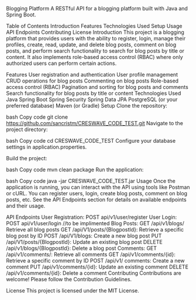 Blogging Platform
A RESTful API for a blogging platform built with Java and Spring Boot.

Table of Contents
Introduction
Features
Technologies Used
Setup
Usage
API Endpoints
Contributing
License
Introduction
This project is a blogging platform that provides users with the ability to register, login, manage their profiles, create, read, update, and delete blog posts, comment on blog posts, and perform search functionality to search for blog posts by title or content. It also implements role-based access control (RBAC) where only authorized users can perform certain actions.

Features
User registration and authentication
User profile management
CRUD operations for blog posts
Commenting on blog posts
Role-based access control (RBAC)
Pagination and sorting for blog posts and comments
Search functionality for blog posts by title or content
Technologies Used
Java
Spring Boot
Spring Security
Spring Data JPA
PostgreSQL (or your preferred database)
Maven (or Gradle)
Setup
Clone the repository:

bash
Copy code
git clone https://github.com/sancristm/CRESWAVE_CODE_TEST.git
Navigate to the project directory:

bash
Copy code
cd CRESWAVE_CODE_TEST
Configure your database settings in application.properties.

Build the project:

bash
Copy code
mvn clean package
Run the application:

bash
Copy code
java -jar CRESWAVE_CODE_TEST.jar
Usage
Once the application is running, you can interact with the API using tools like Postman or cURL. You can register users, login, create blog posts, comment on blog posts, etc. See the API Endpoints section for details on available endpoints and their usage.

API Endpoints
User Registration: POST api/v1/user/register
User Login: POST  api/v1/user/login  //to be implimented 
Blog Posts:
GET /api/v1/blogs/ Retrieve all blog posts
GET /api/V1/posts/{BlogpostId}: Retrieve a specific blog post by ID
POST /api/V1/blogs: Create a new blog post
PUT /api/V1/posts/{BlogpostId}: Update an existing blog post
DELETE /api/v1/blogs/{BlogpostId}: Delete a blog post
Comments:
GET /api/v1/comments/: Retrieve all comments
GET /api/v1/comments/{id}: Retrieve a specific comment by ID
POST /api/v1/ comments: Create a new comment
PUT /api/v1/comments/{id}: Update an existing comment
DELETE /api/v1/comments/{id}: Delete a comment
Contributing
Contributions are welcome! Please follow the Contribution Guidelines.

License
This project is licensed under the MIT License.
